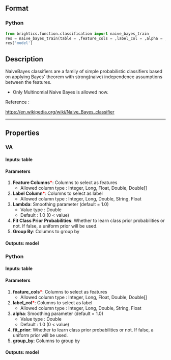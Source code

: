 ## Format
### Python
```python
from brightics.function.classification import naive_bayes_train
res = naive_bayes_train(table = ,feature_cols = ,label_col = ,alpha = ,fit_prior = ,group_by = )
res['model']
```

## Description
NaiveBayes classifiers are a family of simple probabilistic classifiers based on applying Bayes' theorem with strong(naive) independence assumptions between the features.

* Only Multinomial Naive Bayes is allowed now.

Reference :

https://en.wikipedia.org/wiki/Naive_Bayes_classifier

---

## Properties
### VA
#### Inputs: table

#### Parameters
1. **Feature Columns**<b style="color:red">*</b>: Columns to select as features
   - Allowed column type : Integer, Long, Float, Double, Double[]
2. **Label Column**<b style="color:red">*</b>: Columns to select as label
   - Allowed column type : Integer, Long, Double, String, Float
3. **Lambda**: Smoothing parameter (default = 1.0)
   - Value type : Double
   - Default : 1.0 (0 < value)
4. **Fit Class Prior Probabilities**: Whether to learn class prior probabilities or not. If false, a uniform prior will be used.
5. **Group By**: Columns to group by

#### Outputs: model

### Python
#### Inputs: table

#### Parameters
1. **feature_cols**<b style="color:red">*</b>: Columns to select as features
   - Allowed column type : Integer, Long, Float, Double, Double[]
2. **label_col**<b style="color:red">*</b>: Columns to select as label
   - Allowed column type : Integer, Long, Double, String, Float
3. **alpha**: Smoothing parameter (default = 1.0)
   - Value type : Double
   - Default : 1.0 (0 < value)
4. **fit_prior**: Whether to learn class prior probabilities or not. If false, a uniform prior will be used.
5. **group_by**: Columns to group by

#### Outputs: model

